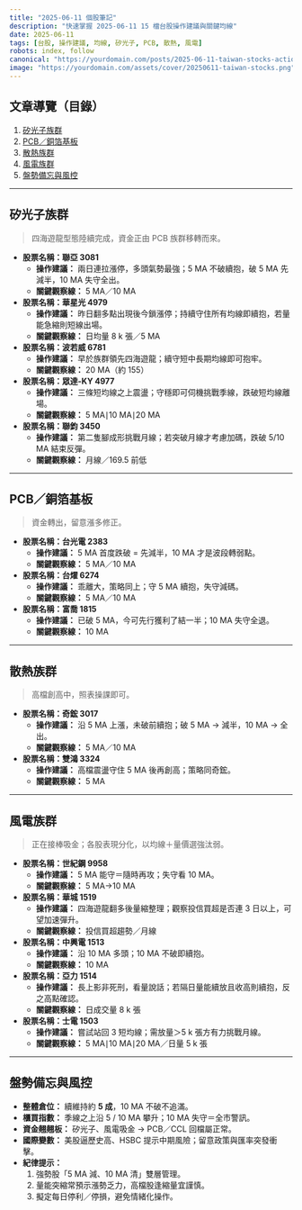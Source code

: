 ```yaml
---
title: "2025-06-11 個股筆記"
description: "快速掌握 2025-06-11 15 檔台股操作建議與關鍵均線"
date: 2025-06-11
tags: [台股, 操作建議, 均線, 矽光子, PCB, 散熱, 風電]
robots: index, follow
canonical: "https://yourdomain.com/posts/2025-06-11-taiwan-stocks-action-plan"
image: "https://yourdomain.com/assets/cover/20250611-taiwan-stocks.png"
---
```


## 文章導覽（目錄）
1. [矽光子族群](#矽光子族群)
2. [PCB／銅箔基板](#pcb銅箔基板)
3. [散熱族群](#散熱族群)
4. [風電族群](#風電族群)
5. [盤勢備忘與風控](#盤勢備忘與風控)

---

## **矽光子族群**  
> 四海遊龍型態陸續完成，資金正由 PCB 族群移轉而來。  
* **股票名稱：聯亞 3081**  
  * **操作建議：** 兩日連拉漲停，多頭氣勢最強；5 MA 不破續抱，破 5 MA 先減半，10 MA 失守全出。  
  * **關鍵觀察線：** 5 MA／10 MA  
* **股票名稱：華星光 4979**  
  * **操作建議：** 昨日翻多點出現後今鎖漲停；持續守住所有均線即續抱，若量能急縮則短線出場。  
  * **關鍵觀察線：** 日均量 8 k 張／5 MA  
* **股票名稱：波若威 6781**  
  * **操作建議：** 早於族群領先四海遊龍；續守短中長期均線即可抱牢。  
  * **關鍵觀察線：** 20 MA（約 155）  
* **股票名稱：眾達-KY 4977**  
  * **操作建議：** 三條短均線之上震盪；守穩即可伺機挑戰季線，跌破短均線離場。  
  * **關鍵觀察線：** 5 MA∣10 MA∣20 MA  
* **股票名稱：聯鈞 3450**  
  * **操作建議：** 第二隻腳成形挑戰月線；若突破月線才考慮加碼，跌破 5/10 MA 結束反彈。  
  * **關鍵觀察線：** 月線／169.5 前低  

---

## **PCB／銅箔基板**  
> 資金轉出，留意漲多修正。  
* **股票名稱：台光電 2383**  
  * **操作建議：** 5 MA 首度跌破 = 先減半，10 MA 才是波段轉弱點。  
  * **關鍵觀察線：** 5 MA／10 MA  
* **股票名稱：台燿 6274**  
  * **操作建議：** 乖離大，策略同上；守 5 MA 續抱，失守減碼。  
  * **關鍵觀察線：** 5 MA／10 MA  
* **股票名稱：富喬 1815**  
  * **操作建議：** 已破 5 MA，今可先行獲利了結一半；10 MA 失守全退。  
  * **關鍵觀察線：** 10 MA  

---

## **散熱族群**  
> 高檔創高中，照表操課即可。  
* **股票名稱：奇鋐 3017**  
  * **操作建議：** 沿 5 MA 上漲，未破前續抱；破 5 MA → 減半，10 MA → 全出。  
  * **關鍵觀察線：** 5 MA／10 MA  
* **股票名稱：雙鴻 3324**  
  * **操作建議：** 高檔震盪守住 5 MA 後再創高；策略同奇鋐。  
  * **關鍵觀察線：** 5 MA  

---

## **風電族群**  
> 正在接棒吸金；各股表現分化，以均線＋量價選強汰弱。  
* **股票名稱：世紀鋼 9958**  
  * **操作建議：** 5 MA 能守＝隨時再攻；失守看 10 MA。  
  * **關鍵觀察線：** 5 MA→10 MA  
* **股票名稱：華城 1519**  
  * **操作建議：** 四海遊龍翻多後量縮整理；觀察投信買超是否連 3 日以上，可望加速彈升。  
  * **關鍵觀察線：** 投信買超趨勢／月線  
* **股票名稱：中興電 1513**  
  * **操作建議：** 沿 10 MA 多頭；10 MA 不破即續抱。  
  * **關鍵觀察線：** 10 MA  
* **股票名稱：亞力 1514**  
  * **操作建議：** 長上影非死刑，看量說話；若隔日量能續放且收高則續抱，反之高點確認。  
  * **關鍵觀察線：** 日成交量 8 k 張  
* **股票名稱：士電 1503**  
  * **操作建議：** 嘗試站回 3 短均線；需放量＞5 k 張方有力挑戰月線。  
  * **關鍵觀察線：** 5 MA∣10 MA∣20 MA／日量 5 k 張  

---

## **盤勢備忘與風控**  
- **整體倉位：** 續維持約 **5 成**，10 MA 不破不追滿。  
- **櫃買指數：** 季線之上沿 5 / 10 MA 攀升；10 MA 失守＝全市警訊。  
- **資金翹翹板：** 矽光子、風電吸金 → PCB／CCL 回檔屬正常。  
- **國際變數：** 美股逼歷史高、HSBC 提示中期風險；留意政策與匯率突發衝擊。  
- **紀律提示：**  
  1. 強勢股「5 MA 減、10 MA 清」雙層管理。  
  2. 量能突縮常預示漲勢乏力，高檔股逢縮量宜謹慎。  
  3. 擬定每日停利／停損，避免情緒化操作。  
